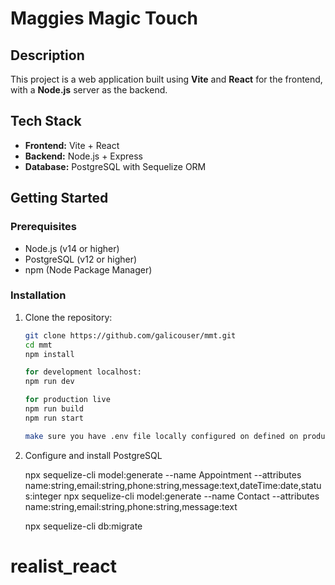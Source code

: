 # Maggies Magic Touch

## Description

This project is a web application built using **Vite** and **React** for the frontend, with a **Node.js** server as the backend.

## Tech Stack

- **Frontend:** Vite + React
- **Backend:** Node.js + Express
- **Database:** PostgreSQL with Sequelize ORM

## Getting Started

### Prerequisites

- Node.js (v14 or higher)
- PostgreSQL (v12 or higher)
- npm (Node Package Manager)

### Installation

1. Clone the repository:
   ```bash
   git clone https://github.com/galicouser/mmt.git
   cd mmt
   npm install
   
   for development localhost:
   npm run dev

   for production live
   npm run build
   npm run start

   make sure you have .env file locally configured on defined on production
   
2. Configure and install PostgreSQL

    npx sequelize-cli model:generate --name Appointment --attributes name:string,email:string,phone:string,message:text,dateTime:date,status:integer
    npx sequelize-cli model:generate --name Contact --attributes name:string,email:string,phone:string,message:text

    npx sequelize-cli db:migrate

# realist_react
